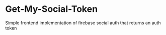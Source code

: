 # Get-My-Social-Token
Simple frontend implementation of firebase social auth that returns an auth token
